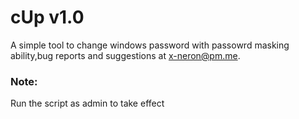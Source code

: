 # cUp v1.0
A simple tool to change windows password with passowrd masking ability,bug reports and suggestions at x-neron@pm.me.
<br>
### Note:
Run the script as admin to take effect
